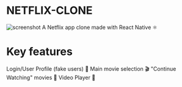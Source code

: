 # NETFLIX-CLONE
![screenshot](https://user-images.githubusercontent.com/57806365/225105262-acd52747-18a1-4f9a-b132-e95aa36c1417.jpg)
A Netflix app clone made with React Native ⚛
# Key features
Login/User Profile (fake users) 👤
Main movie selection 🎬
"Continue Watching" movies 🔄
Video Player 🎥

